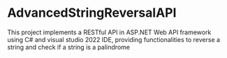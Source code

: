 # AdvancedStringReversalAPI
This project implements a RESTful API in ASP.NET Web API framework using C# and visual studio 2022 IDE, providing functionalities to reverse a string and check if a string is a palindrome
